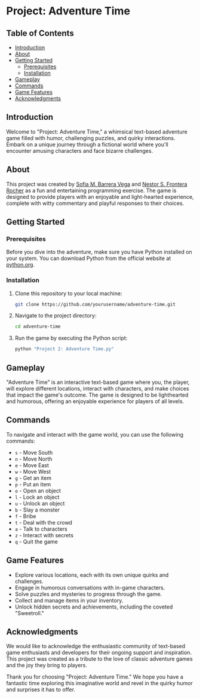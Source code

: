 # Project: Adventure Time

## Table of Contents

- [Introduction](#introduction)
- [About](#about)
- [Getting Started](#getting-started)
  - [Prerequisites](#prerequisites)
  - [Installation](#installation)
- [Gameplay](#gameplay)
- [Commands](#commands)
- [Game Features](#game-features)
- [Acknowledgments](#acknowledgments)

## Introduction

Welcome to "Project: Adventure Time," a whimsical text-based adventure game filled with humor, challenging puzzles, and quirky interactions. Embark on a unique journey through a fictional world where you'll encounter amusing characters and face bizarre challenges.

## About

This project was created by [Sofia M. Barrera Vega](https://github.com/smbv) and [Nestor S. Frontera Rocher](https://github.com/nsfrontera) as a fun and entertaining programming exercise. The game is designed to provide players with an enjoyable and light-hearted experience, complete with witty commentary and playful responses to their choices.

## Getting Started

### Prerequisites

Before you dive into the adventure, make sure you have Python installed on your system. You can download Python from the official website at [python.org](https://www.python.org/downloads/).

### Installation

1. Clone this repository to your local machine:
   ```sh
   git clone https://github.com/yourusername/adventure-time.git
   ```

2. Navigate to the project directory:
   ```sh
   cd adventure-time
   ```

3. Run the game by executing the Python script:
   ```sh
   python "Project 2: Adventure Time.py"
   ```

## Gameplay

"Adventure Time" is an interactive text-based game where you, the player, will explore different locations, interact with characters, and make choices that impact the game's outcome. The game is designed to be lighthearted and humorous, offering an enjoyable experience for players of all levels.

## Commands

To navigate and interact with the game world, you can use the following commands:

- `s` - Move South
- `n` - Move North
- `e` - Move East
- `w` - Move West
- `g` - Get an item
- `p` - Put an item
- `o` - Open an object
- `l` - Lock an object
- `u` - Unlock an object
- `b` - Slay a monster
- `f` - Bribe
- `t` - Deal with the crowd
- `a` - Talk to characters
- `z` - Interact with secrets
- `q` - Quit the game

## Game Features

- Explore various locations, each with its own unique quirks and challenges.
- Engage in humorous conversations with in-game characters.
- Solve puzzles and mysteries to progress through the game.
- Collect and manage items in your inventory.
- Unlock hidden secrets and achievements, including the coveted "Sweetroll."

## Acknowledgments

We would like to acknowledge the enthusiastic community of text-based game enthusiasts and developers for their ongoing support and inspiration. This project was created as a tribute to the love of classic adventure games and the joy they bring to players.

Thank you for choosing "Project: Adventure Time." We hope you have a fantastic time exploring this imaginative world and revel in the quirky humor and surprises it has to offer.
